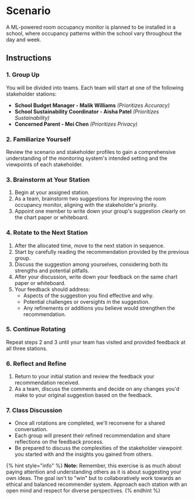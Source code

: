 # Scenario

A ML-powered room occupancy monitor is planned to be installed in a school, where occupancy patterns within the school vary throughout the day and week.

## Instructions

### 1. Group Up

You will be divided into teams. Each team will start at one of the following stakeholder stations:

* **School Budget Manager - Malik Williams** _(Prioritizes Accuracy)_
* **School Sustainability Coordinator - Aisha Patel** _(Prioritizes Sustainability)_
* **Concerned Parent - Mei Chen** _(Prioritizes Privacy)_

### 2. Familiarize Yourself

Review the scenario and stakeholder profiles to gain a comprehensive understanding of the monitoring system's intended setting and the viewpoints of each stakeholder.

### 3. Brainstorm at Your Station

1. Begin at your assigned station.
2. As a team, brainstorm two suggestions for improving the room occupancy monitor, aligning with the stakeholder's priority.
3. Appoint one member to write down your group's suggestion clearly on the chart paper or whiteboard.

### 4. Rotate to the Next Station

1. After the allocated time, move to the next station in sequence.
2. Start by carefully reading the recommendation provided by the previous group.
3. Discuss the suggestion among yourselves, considering both its strengths and potential pitfalls.
4. After your discussion, write down your feedback on the same chart paper or whiteboard.
5. Your feedback should address:
   * Aspects of the suggestion you find effective and why.
   * Potential challenges or oversights in the suggestion.
   * Any refinements or additions you believe would strengthen the recommendation.

### 5. Continue Rotating

Repeat steps 2 and 3 until your team has visited and provided feedback at all three stations.

### 6. Reflect and Refine

1. Return to your initial station and review the feedback your recommendation received.
2. As a team, discuss the comments and decide on any changes you'd make to your original suggestion based on the feedback.

### 7. Class Discussion

* Once all rotations are completed, we'll reconvene for a shared conversation.
* Each group will present their refined recommendation and share reflections on the feedback process.
* Be prepared to discuss the complexities of the stakeholder viewpoint you started with and the insights you gained from others.

{% hint style="info" %}
**Note:** Remember, this exercise is as much about paying attention and understanding others as it is about suggesting your own ideas. The goal isn't to "win" but to collaboratively work towards an ethical and balanced recommender system. Approach each station with an open mind and respect for diverse perspectives.
{% endhint %}
